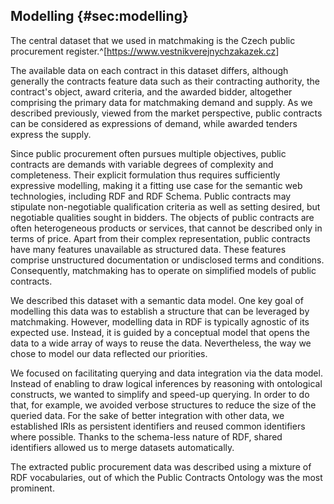 ## Modelling {#sec:modelling}

The central dataset that we used in matchmaking is the Czech public procurement register.^[<https://www.vestnikverejnychzakazek.cz>]
<!--
There are no unawarded contracts in the data dumps.
This makes is unsuitable for the development of the matchmaking service that alerts about open calls for tenders.
Data from electronic marketplaces also contains open calls for tenders (marked with `<VZstav>PH010003 - Zadávací řízení</VZstav>`).
-->
The available data on each contract in this dataset differs, although generally the contracts feature data such as their contracting authority, the contract's object, award criteria, and the awarded bidder, altogether comprising the primary data for matchmaking demand and supply.
As we described previously, viewed from the market perspective, public contracts can be considered as expressions of demand, while awarded tenders express the supply.

<!-- Complex representation -->

Since public procurement often pursues multiple objectives, public contracts are demands with variable degrees of complexity and completeness.
Their explicit formulation thus requires sufficiently expressive modelling, making it a fitting use case for the semantic web technologies, including RDF and RDF Schema.
Public contracts may stipulate non-negotiable qualification criteria as well as setting desired, but negotiable qualities sought in bidders.
The objects of public contracts are often heterogeneous products or services, that cannot be described only in terms of price.
Apart from their complex representation, public contracts have many features unavailable as structured data.
These features comprise unstructured documentation or undisclosed terms and conditions.
Consequently, matchmaking has to operate on simplified models of public contracts.

We described this dataset with a semantic data model.
One key goal of modelling this data was to establish a structure that can be leveraged by matchmaking.
However, modelling data in RDF is typically agnostic of its expected use.
Instead, it is guided by a conceptual model that opens the data to a wide array of ways to reuse the data.
Nevertheless, the way we chose to model our data reflected our priorities.

We focused on facilitating querying and data integration via the data model.
Instead of enabling to draw logical inferences by reasoning with ontological constructs, we wanted to simplify and speed-up querying.
In order to do that, for example, we avoided verbose structures to reduce the size of the queried data.
For the sake of better integration with other data, we established IRIs as persistent identifiers and reused common identifiers where possible.
Thanks to the schema-less nature of RDF, shared identifiers allowed us to merge datasets automatically.

The extracted public procurement data was described using a mixture of RDF vocabularies, out of which the Public Contracts Ontology was the most prominent.
